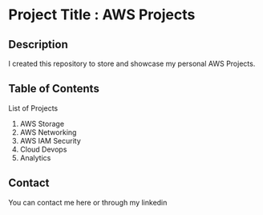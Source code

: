 # Project Title : AWS Projects

## Description
I created this repository to store and showcase my personal AWS Projects.

## Table of Contents
List of Projects
1. AWS Storage
2. AWS Networking
3. AWS IAM Security
4. Cloud Devops
5. Analytics

## Contact
You can contact me here or through my linkedin
